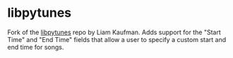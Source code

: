 # libpytunes

Fork of the [libpytunes](https://github.com/liamks/libpytunes) repo by Liam Kaufman. Adds support for the "Start Time" 
and "End Time" fields that allow a user to specify a custom start and end time for songs. 

